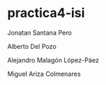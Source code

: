# practica4-isi

Jonatan Santana Pero

Alberto Del Pozo

Alejandro Malagón López-Páez

Miguel Ariza Colmenares
